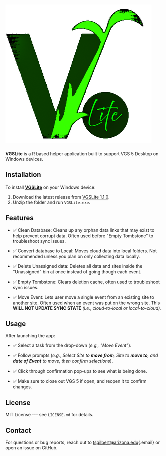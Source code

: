 # ![VGSLite](www/assets/VGSLite.png)

**VGSLite** is a R based helper application built to support VGS 5 Desktop on Windows devices.

## Installation

To install [**VGSLite**](https://github.com/tgilbert14/VGSLite) on your Windows device:

1.  Download the latest release from [VGSLite 1.1.0](https://github.com/tgilbert14/VGSLite/blob/main/VGSLite%20Setup%201.1.0.zip).
2.  Unzip the folder and run `VGSLite.exe`.

## Features

-   ✅ Clean Database: Cleans up any orphan data links that may exist to help prevent corrupt data. Often used before "Empty Tombstone" to troubleshoot sync issues.

-   ✅ Convert database to Local: Moves cloud data into local folders. Not recommended unless you plan on only collecting data locally.

-   ✅ Delete Unassigned data: Deletes all data and sites inside the "Unassigned" bin at once instead of going though each event.

-   ✅ Empty Tombstone: Clears deletion cache, often used to troubleshoot sync issues.

-   ✅ Move Event: Lets user move a single event from an existing site to another site. Often used when an event was put on the wrong site. This **WILL NOT UPDATE SYNC STATE** *(i.e., cloud-to-local or local-to-cloud).*

## Usage

After launching the app:

-   ✅ Select a task from the drop-down (*e.g., "Move Event"*).

-   ✅ Follow prompts (*e.g., Select Site to **move from**, Site to **move to**, and **date of Event** to move, then confirm selections*).

-   ✅ Click through confirmation pop-ups to see what is being done.

-   ✅ Make sure to close out VGS 5 if open, and reopen it to confirm changes.

## License

MIT License --- see `LICENSE.md` for details.

## Contact

For questions or bug reports, reach out to [tsgilbert\@arizona.edu](mailto:tsgilbert@arizona.edu){.email} or open an issue on GitHub.
